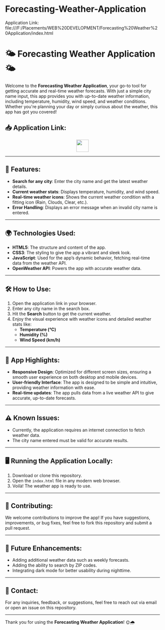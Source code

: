 # Forecasting-Weather-Application

Application Link: file:///F:/Placements/WEB%20DEVELOPMENT/Forecasting%20Weather%20Application/index.html

# 🌤️ **Forecasting Weather Application** 🌤️

Welcome to the **Forecasting Weather Application**, your go-to tool for getting accurate and real-time weather forecasts. With just a simple city name input, this app provides you with up-to-date weather information, including temperature, humidity, wind speed, and weather conditions. Whether you're planning your day or simply curious about the weather, this app has got you covered!


## 📥 **Application Link**:
<p align="center">
  <a href="file:///F:/Placements/WEB%20DEVELOPMENT/Forecasting%20Weather%20Application/index.html" target="_blank">
    <img src="https://img.shields.io/badge/Weather%20App-%2300C8F4.svg?style=for-the-badge&logo=OpenWeather&logoColor=white" height="40">
  </a>
</p>




---

## 🚀 **Features**:
- **Search for any city**: Enter the city name and get the latest weather details.
- **Current weather stats**: Displays temperature, humidity, and wind speed.
- **Real-time weather icons**: Shows the current weather condition with a fitting icon (Rain, Clouds, Clear, etc.).
- **Error Handling**: Displays an error message when an invalid city name is entered.

---

## 🌍 **Technologies Used**:
- **HTML5**: The structure and content of the app.
- **CSS3**: The styling to give the app a vibrant and sleek look.
- **JavaScript**: Used for the app’s dynamic behavior, fetching real-time data from the weather API.
- **OpenWeather API**: Powers the app with accurate weather data.

---

## 🛠️ **How to Use**:
1. Open the application link in your browser.
2. Enter any city name in the search box.
3. Hit the **Search** button to get the current weather.
4. Enjoy the visual experience with weather icons and detailed weather stats like:
   - **Temperature (°C)**
   - **Humidity (%)**
   - **Wind Speed (km/h)**

---

## 🌟 **App Highlights**:
- **Responsive Design**: Optimized for different screen sizes, ensuring a smooth user experience on both desktop and mobile devices.
- **User-friendly Interface**: The app is designed to be simple and intuitive, providing weather information with ease.
- **Real-time updates**: The app pulls data from a live weather API to give accurate, up-to-date forecasts.

---

## ⚠️ **Known Issues**:
- Currently, the application requires an internet connection to fetch weather data.
- The city name entered must be valid for accurate results.

---

## 🖥️ **Running the Application Locally**:
1. Download or clone this repository.
2. Open the `index.html` file in any modern web browser.
3. Voilà! The weather app is ready to use.

---

## 🤝 **Contributing**:
We welcome contributions to improve the app! If you have suggestions, improvements, or bug fixes, feel free to fork this repository and submit a pull request.

---

## 🎯 **Future Enhancements**:
- Adding additional weather data such as weekly forecasts.
- Adding the ability to search by ZIP codes.
- Integrating dark mode for better usability during nighttime.

---

## 📧 **Contact**:
For any inquiries, feedback, or suggestions, feel free to reach out via email or open an issue on this repository.

---

Thank you for using the **Forecasting Weather Application**! 🌞🌧️
